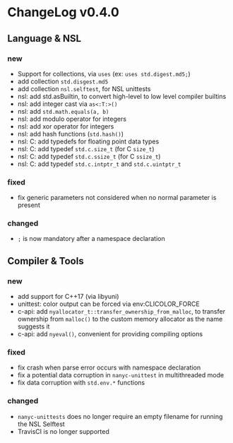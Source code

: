 # ChangeLog v0.4.0

## Language & NSL

### new

* Support for collections, via `uses` (ex: `uses std.digest.md5;`)
* add collection `std.disgest.md5`
* add collection `nsl.selftest`, for NSL unittests
* nsl: add std.asBuiltin, to convert high-level to low level compiler builtins
* nsl: add integer cast via `as<:T:>()`
* nsl: add `std.math.equals(a, b)`
* nsl: add modulo operator for integers
* nsl: add xor operator for integers
* nsl: add hash functions (`std.hash()`)
* nsl: C: add typedefs for floating point data types
* nsl: C: add typedef `std.c.size_t` (for C `size_t`)
* nsl: C: add typedef `std.c.ssize_t` (for C `ssize_t`)
* nsl: C: add typedef `std.c.intptr_t` and `std.c.uintptr_t`

### fixed

* fix generic parameters not considered when no normal parameter is present

### changed

* `;` is now mandatory after a namespace declaration


## Compiler & Tools

### new

* add support for C++17 (via libyuni)
* unittest: color output can be forced via env:CLICOLOR_FORCE
* c-api: add `nyallocator_t::transfer_ownership_from_malloc`, to transfer ownership
  from `malloc()` to the custom memory allocator as the name suggests it
* c-api: add `nyeval()`, convenient for providing compiling options

### fixed

* fix crash when parse error occurs with namespace declaration
* fix a potential data corruption in `nanyc-unittest` in multithreaded mode
* fix data corruption with `std.env.*` functions

### changed

* `nanyc-unittests` does no longer require an empty filename for running the
  NSL Selftest
* TravisCI is no longer supported

